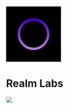 <p align="left">
<kbd>
<img width="150px" src="03FE2BB6-57BE-4259-B538-2A04307904E4.jpeg">
</kbd>
</p>

<h1 align="left">Realm Labs</h1>

<p align="left">
<a href="https://discord.gg/echodev-971769908205604864"><img height="30px" src="https://img.shields.io/badge/Discord-7289DA?style=for-the-badge&logo=discord&logoColor=white"><img></a>
</p>

